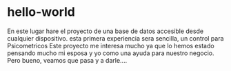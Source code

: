 # hello-world
En este lugar hare el proyecto de una base de datos accesible desde cualquier dispositivo. esta primera experiencia sera sencilla, un control para Psicometricos
Este proyecto me interesa mucho ya que lo hemos estado pensando mucho mi esposa y yo como una ayuda para nuestro negocio. 
Pero bueno, veamos que pasa y a darle....
